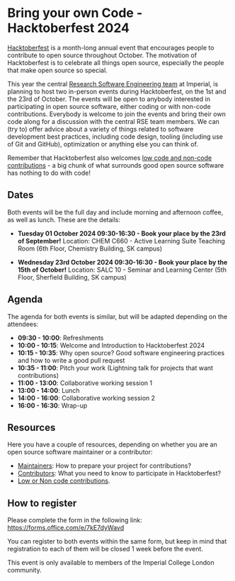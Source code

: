 # Bring your own Code - Hacktoberfest 2024

[Hacktoberfest](https://hacktoberfest.com/) is a month-long annual event that encourages people to contribute to open source throughout October. The motivation of Hacktoberfest is to celebrate all things open source, especially the people that make open source so special. 

This year the central [Research Software Engineering team](https://www.imperial.ac.uk/admin-services/ict/self-service/research-support/rcs/service-offering/research-software-engineering/) at Imperial, is planning to host two in-person events during Hacktoberfest, on the 1st and the 23rd of October. The events will be open to anybody interested in participating in open source software, either coding or with non-code contributions. Everybody is welcome to join the events and bring their own code along for a discussion with the central RSE team members. We can (try to) offer advice about a variety of things related to software development best practices, including code design, tooling (including use of Git and GitHub), optimization or anything else you can think of.

Remember that Hacktoberfest also welcomes [low code and non-code contributions](https://hacktoberfest.com/participation/#low-or-non-code) - a big chunk of what surrounds good open source software has nothing to do with code!

## Dates

Both events will be the full day and include morning and afternoon coffee, as well as lunch. These are the details:

- **Tuesday 01 October 2024 09:30-16:30 - Book your place by the 23rd of September!**
Location: CHEM C660 - Active Learning Suite Teaching Room (6th Floor, Chemistry Building, SK campus)

- **Wednesday 23rd October 2024 09:30-16:30 - Book your place by the 15th of October!**
Location: SALC 10 - Seminar and Learning Center (5th Floor, Sherfield Building, SK campus)

## Agenda

The agenda for both events is similar, but will be adapted depending on the attendees:

- **09:30 - 10:00**: Refreshments
- **10:00 - 10:15**: Welcome and Introduction to Hacktoberfest 2024
- **10:15 - 10:35**: Why open source? Good software engineering practices and how to write a good pull request
- **10:35 - 11:00**: Pitch your work (Lightning talk for projects that want contributions)
- **11:00 - 13:00**: Collaborative working session 1
- **13:00 - 14:00**: Lunch
- **14:00 - 16:00**: Collaborative working session 2
- **16:00 - 16:30**: Wrap-up

## Resources

Here you have a couple of resources, depending on whether you are an open source software maintainer or a contributor:

- [Maintainers](https://hacktoberfest.com/participation/#maintainers): How to prepare your project for contributions?
- [Contributors](https://hacktoberfest.com/participation/#contributors): What you need to know to participate in Hacktoberfest?
- [Low or Non code contributions](https://hacktoberfest.com/participation/#low-or-non-code).

## How to register

Please complete the form in the following link: https://forms.office.com/e/7kE7dyWavd

You can register to both events within the same form, but keep in mind that registration to each of them will be closed 1 week before the event.

This event is only available to members of the Imperial College London community. 
